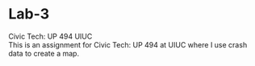 # Lab-3
Civic Tech: UP 494 UIUC  
This is an assignment for Civic Tech: UP 494 at UIUC 
where I use crash data to create a map. 
